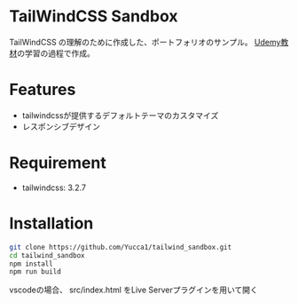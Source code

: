 # TailWindCSS Sandbox

TailWindCSS の理解のために作成した、ポートフォリオのサンプル。
[Udemy教材](https://fujitsu.udemy.com/course-dashboard-redirect/?course_id=4707622)の学習の過程で作成。

# Features

* tailwindcssが提供するデフォルトテーマのカスタマイズ
* レスポンシブデザイン

# Requirement

* tailwindcss: 3.2.7

# Installation

```bash
git clone https://github.com/Yucca1/tailwind_sandbox.git
cd tailwind_sandbox
npm install
npm run build
```
vscodeの場合、 src/index.html をLive Serverプラグインを用いて開く
